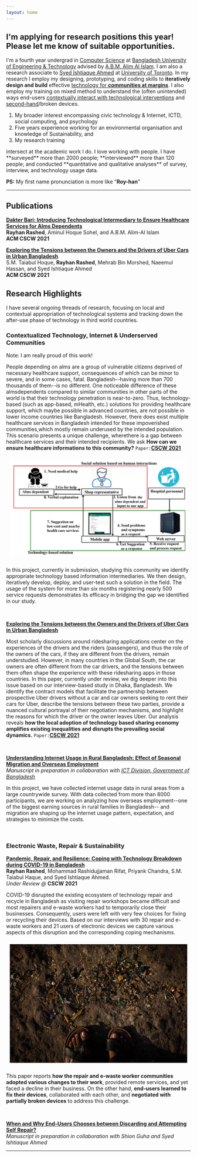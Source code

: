 ```yaml
---
layout: home
---
```


## I'm applying for research positions this year! Please let me know of suitable opportunities.

I'm a fourth year undergrad in [Computer Science][cs] at [Bangladesh University of Engineering & Technology][buet] advised by [A.B.M. Alim Al Islam][razi]. I am also a research associate to [Syed Ishtiaque Ahmed][ishtiaque] at [University of Toronto][toronto]. In my research I employ my designing, prototyping, and coding skills to **iteratively design and build** effective [technology for **communities at margins**][dakter_bari]. I also employ my training on mixed method to understand the (often unintended) ways end-users [contextually interact with technological interventions][uber] and [second-hand][second]/broken devices.
<ol>
<li> My broader interest encompassing civic technology & Internet, ICTD, social computing, and psychology</li>
<li> Five years experience working for an environmental organisation and  knowledge of Sustainability, and </li>
<li> My research training </li>
</ol>
intersect at the academic work I do. I love working with people. I have **surveyed** more than 2000 people; **interviewed** more than 120 people; and conducted **quantitative and qualitative analyses** of survey, interview, and technology usage data.

**PS:** My first name pronunciation is more like "**Roy-han**" 

[cs]: https://cse.buet.ac.bd/
[buet]: https://www.buet.ac.bd/
[toronto]: http://cs.toronto.edu/
[ishtiaque]: http://ishtiaque.net
[razi]: https://sites.google.com/site/abmalimalislam/publications
[second]: https://en.wikipedia.org/wiki/Second_hand_(disambiguation)


<!-- Papers -->
[uber]: content/papers/cscw20d-sub1291-i52.pdf
[dakter_bari]: content/papers/cscw20d-sub1862-i52.pdf
[repair_covid]: content/papers/cscw21a-sub7252-i26.pdf
[book]: content/papers/repair_ewaste_book.pdf

<!--In addition to academic publications, I've written for a general audience on topics like [political bias in search results in _The Guardian_][guardian], and [social media sites and democracy in _Wired_][wired]. 

 [wired]: https://www.wired.co.uk/article/how-to-fix-facebook
[guardian]:https://www.theguardian.com/commentisfree/2018/sep/06/google-search-results-rigged-news-donald-trump

Before my PhD, I graduated with....  -->

---
## Publications
**[Dakter Bari: Introducing Technological Intermediary to
Ensure Healthcare Services for Alms Dependents][dakter_bari]**\
**Rayhan Rashed**, Aminul Hoque Sohel, and A.B.M. Alim-Al Islam \
**ACM CSCW 2021**


**[Exploring the Tensions between the Owners and the Drivers of Uber Cars in Urban Bangladesh][uber]**\
S.M. Taiabul Hoque, **Rayhan Rashed**, Mehrab Bin Morshed, Naeemul Hassan, and Syed Ishtiaque Ahmed \
**ACM CSCW 2021**


## Research Highlights 

I have several ongoing threads of research, focusing on local and contextual appropriation of technological systems and tracking down the after-use phase of technology in third world countries.

### Contextualized Technology, Internet & Underserved Communities
Note: I am really proud of this work! 

People depending on alms are a group of vulnerable citizens deprived of necessary healthcare support, consequences of which can be minor to severe, and in some cases, fatal. Bangladesh--having more than 700 thousands of them--is no different. One noticeable difference of these almsdependents compared to similar communities in other parts of the world is that their technology penetration is near-to-zero. Thus, technology-based (such as app-based, mHealth, etc.) solutions for providing healthcare support, which maybe possible in advanced countries, are not possible in lower income countries like Bangladesh. However, there does exist multiple healthcare services in Bangladesh intended for these impoverished communities,which mostly remain underused by the intended population. This scenario presents a unique challenge, wherethere is a gap between healthcare services and their intended recipients. We ask **How can we ensure healthcare informations to this community?** `Paper:`**[CSCW 2021][dakter_bari]**

<center style="padding: 10px;">
<img src="media/0001.jpg"
     alt="System Model of Dakter Bari."
     style="max-width: 100%;" />
</center>

In this project, currently in submission, studying this community we identify appropriate technology based information intermediaries. We then design, iteratively develop, deploy, and user-test such a solution in the field. The usage of the system for more than six months registering nearly 500 service requests demonstrates its efficacy in bridging the gap we identified in our study.


<p>&nbsp;</p>


**[Exploring the Tensions between the Owners and the Drivers of Uber Cars in Urban Bangladesh][uber]**


Most scholarly discussions around ridesharing applications center on the experiences of the drivers and the
riders (passengers), and thus the role of the owners of the cars, if they are different from the drivers, remain
understudied. However, in many countries in the Global South, the car owners are often different from the
car drivers, and the tensions between them often shape the experience with these ridesharing apps in those
countries. In this paper, currently under review, we dig deeper into this issue based on our interview-based study in Dhaka, Bangladesh. We
identify the contract models that facilitate the partnership between prospective Uber drivers without a car
and car owners seeking to rent their cars for Uber, describe the tensions between these two parties, provide a
nuanced cultural portrayal of their negotiation mechanisms, and highlight the reasons for which the driver or the owner leaves Uber. Our analysis reveals **how the local adoption of technology based sharing economy amplifies existing inequalities and disrupts the prevailing social dynamics.** `Paper:`**[CSCW 2021][uber]**

<p>&nbsp;</p>

**[Understanding Internet Usage in Rural Bangladesh: Effect of Seasonal Migration and Overseas Employment][cmd]**\
_Manuscript in preparation in collaboration with [ICT Division, Government of Bangladesh][ictd]_

In this project, we have collected internet usage data in rural areas from a large countrywide survey. With data collected from more than 8000 participants, we are working on analyzing how overseas employment--one of the biggest earning sources in rural families in Bangladesh-- and migration are shaping up the internet usage pattern, expectation, and strategies to minimize the costs.  


[ictd]: https://ictd.gov.bd/
[cmd]: www.rayhanrashed.github.io
<p>&nbsp;</p>

### Electronic Waste, Repair & Sustainability

**[Pandemic, Repair, and Resilience: Coping with Technology Breakdown during COVID-19 in Bangladesh][repair_covid]**\
**Rayhan Rashed**, Mohammad Rashidujjaman Rifat, Priyank Chandra, S.M. Taiabul Haque, and Syed Ishtiaque Ahmed.\
_Under Review @_ **CSCW 2021**


COVID-19 disrupted the existing ecosystem of technology repair and recycle in Bangladesh as visiting repair workshops became difficult and most repairers and e-waste workers had to temporarily close their businesses. Consequently, users were left with very few choices for fixing or recycling their devices. Based on our interviews with 30 repair and e-waste workers and 21 users of electronic devices we capture various aspects of this disruption and the corresponding coping mechanisms. 

<center style="padding: 10px;">
<img src="media/ewaste1.JPG"
     style="max-width: 100%;" />
</center>


This paper reports **how the repair and e-waste worker communities adopted various changes to their work**, provided remote services, and yet faced a decline in their business. On the other hand, **end-users learned to fix their devices**, collaborated with each other, and **negotiated with partially broken devices** to address this challenge.
 
 <p>&nbsp;</p>


**[When and Why End-Users Chooses between Discarding  and Attempting Self Repair?][book]**\
_Manuscript in preparation in collaboration with Shion Guha and Syed Ishtiaque Ahmed_



---
